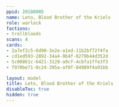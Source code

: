 ```yaml
---
ppid: 20180005
name: Leto, Blood Brother of the Kriels
role: warlock
factions:
- trollbloods
scans: 4
cards:
- 2a7ef2c5-6d90-3e2e-a1ed-11b2bf72f4fa
- cd1ed593-2892-34a4-9b4f-0279b44d352d
- 5c00861c-6421-3129-a9cf-4cbfa1ffe3f3
- f970be71-0c24-395a-af0f-84989f4a91bb

layout: model
title: Leto, Blood Brother of the Kriels
disableToc: true
hidden: true
---
```


